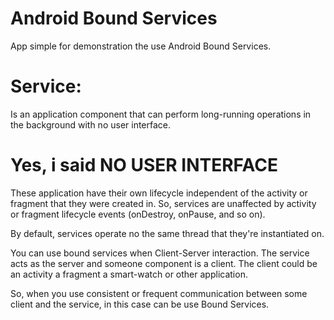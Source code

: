 # Android Bound Services
App simple for demonstration the use Android Bound Services.

# Service: 
Is an application component that can perform
long-running operations in the background with no user interface.

# Yes, i said NO USER INTERFACE

These application have their own lifecycle independent 
of the activity or fragment that they were created in.
So, services are unaffected by activity or fragment 
lifecycle events (onDestroy, onPause, and so on).

By default, services operate no the same
thread that they're instantiated on.

You can use bound services when Client-Server interaction. 
The service acts as the server and someone component is a client.
The client could be an activity a fragment a smart-watch or other application.

So, when you use consistent or frequent communication between some client
and the service, in this case can be use Bound Services.
